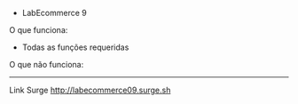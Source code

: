 - LabEcommerce 9

O que funciona:

- Todas as funções requeridas

O que não funciona: 

---

Link Surge
http://labecommerce09.surge.sh

